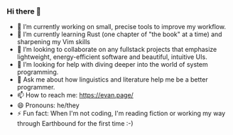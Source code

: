 ### Hi there 👋

- 🔭 I’m currently working on small, precise tools to improve my workflow.
- 🌱 I’m currently learning Rust (one chapter of "the book" at a time) and sharpening my Vim skills
- 👯 I’m looking to collaborate on any fullstack projects that emphasize lightweight, energy-efficient software and beautiful, intuitive UIs.
- 🤔 I’m looking for help with diving deeper into the world of system programming.
- 💬 Ask me about how linguistics and literature help me be a better programmer.
- 📫 How to reach me: https://evan.page/
- 😄 Pronouns: he/they
- ⚡ Fun fact: When I'm not coding, I'm reading fiction or working my way through Earthbound for the first time :-)
